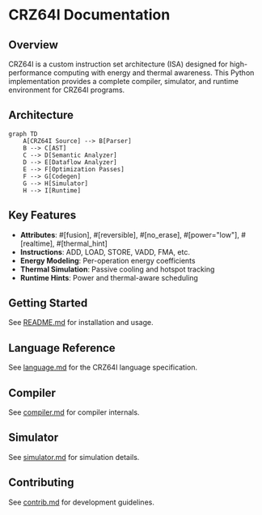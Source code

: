 # CRZ64I Documentation

## Overview

CRZ64I is a custom instruction set architecture (ISA) designed for high-performance computing with energy and thermal awareness. This Python implementation provides a complete compiler, simulator, and runtime environment for CRZ64I programs.

## Architecture

```mermaid
graph TD
    A[CRZ64I Source] --> B[Parser]
    B --> C[AST]
    C --> D[Semantic Analyzer]
    D --> E[Dataflow Analyzer]
    E --> F[Optimization Passes]
    F --> G[Codegen]
    G --> H[Simulator]
    H --> I[Runtime]
```

## Key Features

- **Attributes**: #[fusion], #[reversible], #[no_erase], #[power="low"], #[realtime], #[thermal_hint]
- **Instructions**: ADD, LOAD, STORE, VADD, FMA, etc.
- **Energy Modeling**: Per-operation energy coefficients
- **Thermal Simulation**: Passive cooling and hotspot tracking
- **Runtime Hints**: Power and thermal-aware scheduling

## Getting Started

See [README.md](../README.md) for installation and usage.

## Language Reference

See [language.md](language.md) for the CRZ64I language specification.

## Compiler

See [compiler.md](compiler.md) for compiler internals.

## Simulator

See [simulator.md](simulator.md) for simulation details.

## Contributing

See [contrib.md](contrib.md) for development guidelines.
